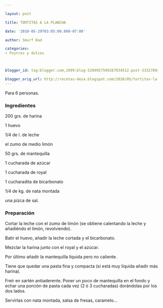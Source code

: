 ```yaml
---

layout: post

title: TORTITAS A LA PLANCHA

date: '2010-05-29T03:05:00.000-07:00'

author: Smurf Dad

categories:
- Postres y dulces



blogger_id: tag:blogger.com,1999:blog-5299957599287034512.post-3332789333078351455

blogger_orig_url: http://recetas-desa.blogspot.com/2010/05/tortitas-la-plancha.html
---
```


Para 6 personas.

<h3>Ingredientes</h3>

200 grs. de harina

1 huevo

1/4 de l. de leche

el zumo de medio limón

50 grs. de mantequilla

1 cucharada de azúcar

1 cucharada de royal

1 cucharadita de bicarbonato

1/4 de kg. de nata montada

una pizca de sal.

<h3>Preparación</h3>

Cortar la leche con el zumo de limón (se obtiene calentando la leche y añadiéndo el limón, revolviendo).

Batir el huevo, añadir la leche cortada y el bicarbonato.

Mezclar la harina junto con el royal y el azúcar.

Por último añadir la mantequilla líquida pero no caliente.

Tiene que quedar una pasta fina y compacta (si está muy líquida añadir más harina).

Freír en sartén antiaderente. Poner un poco de mantequilla en el fondo y echar una porción de pasta cada vez (2 ó 3 cucharadas) dorándolas por los dos lados.

Servirlas con nata montada, salsa de fresas, caramelo...